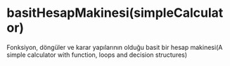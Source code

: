 # basitHesapMakinesi(simpleCalculator)
Fonksiyon, döngüler ve karar yapılarının olduğu basit bir hesap makinesi(A simple calculator with function, loops and decision structures)

